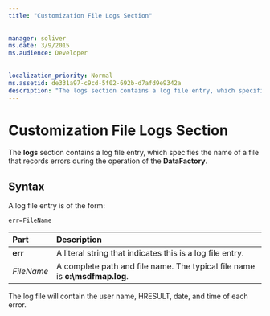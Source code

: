 ```yaml
---
title: "Customization File Logs Section"
  
  
manager: soliver
ms.date: 3/9/2015
ms.audience: Developer
 
  
localization_priority: Normal
ms.assetid: de331a97-c9cd-5f02-692b-d7afd9e9342a
description: "The logs section contains a log file entry, which specifies the name of a file that records errors during the operation of the DataFactory ."
---
```


# Customization File Logs Section

The **logs** section contains a log file entry, which specifies the name of a file that records errors during the operation of the **DataFactory**. 
  
## Syntax

A log file entry is of the form:
  
```
err=FileName
```

|**Part**|**Description**|
|:-----|:-----|
|**err** <br/> |A literal string that indicates this is a log file entry.  <br/> |
| *FileName*  <br/> |A complete path and file name. The typical file name is **c:\msdfmap.log**.  <br/> |
   
The log file will contain the user name, HRESULT, date, and time of each error.
  

